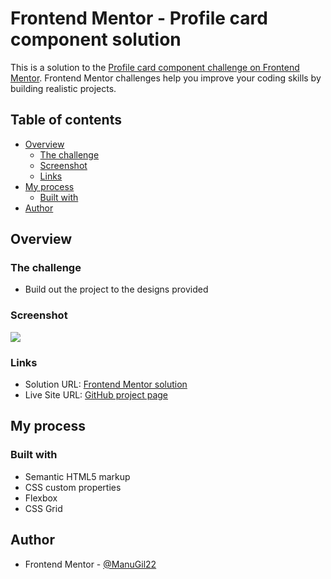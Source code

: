 # Frontend Mentor - Profile card component solution

This is a solution to the [Profile card component challenge on Frontend Mentor](https://www.frontendmentor.io/challenges/profile-card-component-cfArpWshJ). Frontend Mentor challenges help you improve your coding skills by building realistic projects. 

## Table of contents

- [Overview](#overview)
  - [The challenge](#the-challenge)
  - [Screenshot](#screenshot)
  - [Links](#links)
- [My process](#my-process)
  - [Built with](#built-with)
- [Author](#author)


## Overview

### The challenge

- Build out the project to the designs provided

### Screenshot

![](./screenshot.jpg)


### Links

- Solution URL: [Frontend Mentor solution](https://www.frontendmentor.io/solutions/stats-preview-card-component-H1wk-vVBc)
- Live Site URL: [GitHub project page](https://manugil22.github.io/stats-preview-card-component/)

## My process

### Built with

- Semantic HTML5 markup
- CSS custom properties
- Flexbox
- CSS Grid

## Author

- Frontend Mentor - [@ManuGil22](https://www.frontendmentor.io/profile/ManuGil22)